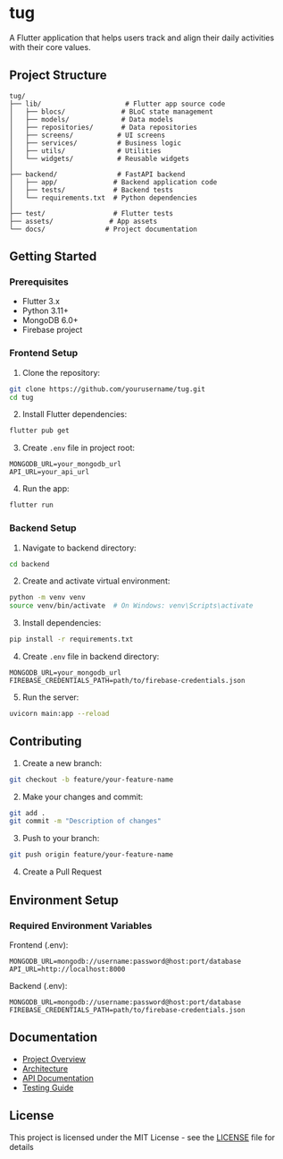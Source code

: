 # tug

A Flutter application that helps users track and align their daily activities with their core values.

## Project Structure

```
tug/
├── lib/                     # Flutter app source code
│   ├── blocs/              # BLoC state management
│   ├── models/             # Data models
│   ├── repositories/       # Data repositories
│   ├── screens/           # UI screens
│   ├── services/          # Business logic
│   ├── utils/             # Utilities
│   └── widgets/           # Reusable widgets
│
├── backend/               # FastAPI backend
│   ├── app/              # Backend application code
│   ├── tests/            # Backend tests
│   └── requirements.txt  # Python dependencies
│
├── test/                 # Flutter tests
├── assets/              # App assets
└── docs/               # Project documentation
```

## Getting Started

### Prerequisites
- Flutter 3.x
- Python 3.11+
- MongoDB 6.0+
- Firebase project

### Frontend Setup

1. Clone the repository:
```bash
git clone https://github.com/yourusername/tug.git
cd tug
```

2. Install Flutter dependencies:
```bash
flutter pub get
```

3. Create `.env` file in project root:
```env
MONGODB_URL=your_mongodb_url
API_URL=your_api_url
```

4. Run the app:
```bash
flutter run
```

### Backend Setup

1. Navigate to backend directory:
```bash
cd backend
```

2. Create and activate virtual environment:
```bash
python -m venv venv
source venv/bin/activate  # On Windows: venv\Scripts\activate
```

3. Install dependencies:
```bash
pip install -r requirements.txt
```

4. Create `.env` file in backend directory:
```env
MONGODB_URL=your_mongodb_url
FIREBASE_CREDENTIALS_PATH=path/to/firebase-credentials.json
```

5. Run the server:
```bash
uvicorn main:app --reload
```

## Contributing

1. Create a new branch:
```bash
git checkout -b feature/your-feature-name
```

2. Make your changes and commit:
```bash
git add .
git commit -m "Description of changes"
```

3. Push to your branch:
```bash
git push origin feature/your-feature-name
```

4. Create a Pull Request

## Environment Setup

### Required Environment Variables

Frontend (.env):
```env
MONGODB_URL=mongodb://username:password@host:port/database
API_URL=http://localhost:8000
```

Backend (.env):
```env
MONGODB_URL=mongodb://username:password@host:port/database
FIREBASE_CREDENTIALS_PATH=path/to/firebase-credentials.json
```

## Documentation

- [Project Overview](docs/project-overview.md)
- [Architecture](docs/architecture.md)
- [API Documentation](docs/api-docs.md)
- [Testing Guide](docs/testing.md)

## License

This project is licensed under the MIT License - see the [LICENSE](LICENSE) file for details